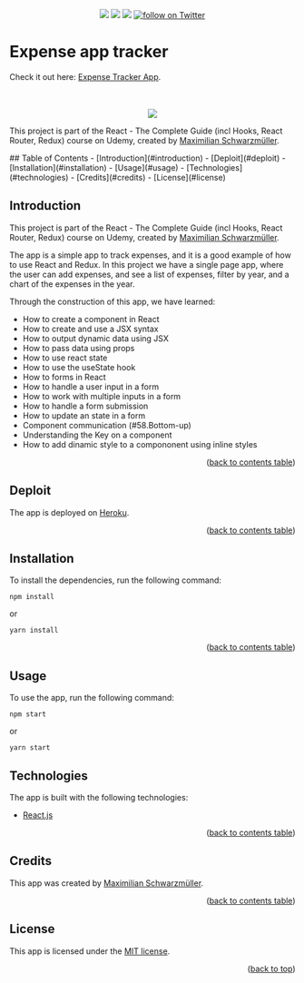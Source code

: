 <div id="top"></div>
  <p align="center">
    <a href="https://github.com/tatacsd/ExpensesTracker/graphs/contributors" alt="Contributors">
        <img src="https://img.shields.io/github/contributors/tatacsd/ExpensesTracker" /></a>
    <a href="https://github.com/tatacsd/ExpensesTracker/pulse" alt="Activity">
        <img src="https://img.shields.io/github/commit-activity/w/tatacsd/ExpensesTracker" /></a>
  <a href="https://thaysexpensestrack.herokuapp.com/">
        <img src="https://img.shields.io/website?down_color=red&down_message=offline&up_message=online&url=https%3A%2F%2Fthaysexpensestrack.herokuapp.com%2F"></a>
    <a href="https://twitter.com/intent/follow?screen_name=casadothays">
        <img src="https://img.shields.io/twitter/follow/CasadoThays?style=social"
            alt="follow on Twitter"></a>
</p>


# Expense app tracker 

Check it out here: [Expense Tracker App](https://thaysexpensestrack.herokuapp.com/).
<br>
<br>
<br>
 <p align="center">
          <img src="https://user-images.githubusercontent.com/29147847/136284440-9a9e382f-a5b3-4c40-80ac-40971de8cfbb.gif">
</p>

This project is part of the React - The Complete Guide (incl Hooks, React Router, Redux) course on Udemy, created by [Maximilian Schwarzmüller](https://www.udemy.com/course/react-the-complete-guide-incl-redux/#instructor-2).

<!-- TABLE OF CONTENTS -->
<div id="contents"></div>
## Table of Contents
- [Introduction](#introduction)
- [Deploit](#deploit)
- [Installation](#installation)
- [Usage](#usage)
- [Technologies](#technologies)
- [Credits](#credits)
- [License](#license)

## Introduction
This project is part of the React - The Complete Guide (incl Hooks, React Router, Redux) course on Udemy, created by [Maximilian Schwarzmüller](https://www.udemy.com/course/react-the-complete-guide-incl-redux/#instructor-2).

The app is a simple app to track expenses, and it is a good example of how to use React and Redux. 
In this project we have a single page app, where the user can add expenses, and see a list of expenses, filter by year, and a chart of the expenses in the year.

Through the construction of this app, we have learned:
- How to create a component in React
- How to create and use a JSX syntax
- How to output dynamic data using JSX
- How to pass data using props
- How to use react state
- How to use the useState hook
- How to forms in React
- How to handle a user input in a form
- How to work with multiple inputs in a form
- How to handle a form submission
- How to update an state in a form
- Component communication (#58.Bottom-up)
- Understanding the Key on a component
- How to add dinamic style to a compononent using inline styles

<p align="right">(<a href="#contents">back to contents table</a>)</p>

## Deploit
The app is deployed on [Heroku](https://thaysexpensestrack.herokuapp.com/).

<p align="right">(<a href="#contents">back to contents table</a>)</p>

## Installation
To install the dependencies, run the following command:
```
npm install 
```
or
```
yarn install
```

<p align="right">(<a href="#contents">back to contents table</a>)</p>

## Usage
To use the app, run the following command:
```
npm start
```
or

```
yarn start
```

## Technologies
The app is built with the following technologies:
- [React.js](https://reactjs.org/)

<p align="right">(<a href="#contents">back to contents table</a>)</p>


## Credits
This app was created by [Maximilian Schwarzmüller](https://www.udemy.com/course/react-the-complete-guide-incl-redux/#instructor-2).

<p align="right">(<a href="#contents">back to contents table</a>)</p>

## License
This app is licensed under the [MIT license](https://choosealicense.com/licenses/mit/).

<p align="right">(<a href="#top">back to top</a>)</p>


